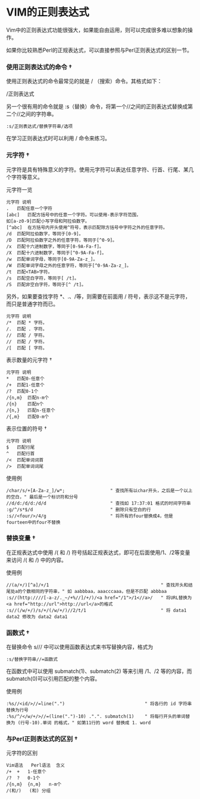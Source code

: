 VIM的正则表达式
===============

Vim中的正则表达式功能很强大，如果能自由运用，则可以完成很多难以想象的操作。

如果你比较熟悉Perl的正规表达式，可以直接参照与Perl正则表达式的区别一节。

### 使用正则表达式的命令 †

使用正则表达式的命令最常见的就是 / （搜索）命令。其格式如下：

/正则表达式

另一个很有用的命令就是 :s（替换）命令，将第一个//之间的正则表达式替换成第二个//之间的字符串。

    :s/正则表达式/替换字符串/选项

在学习正则表达式时可以利用 / 命令来练习。

### 元字符 †

元字符是具有特殊意义的字符。使用元字符可以表达任意字符、行首、行尾、某几个字符等意义。

元字符一览

    元字符	说明
    .	匹配任意一个字符
    [abc]	匹配方括号中的任意一个字符。可以使用-表示字符范围，
    如[a-z0-9]匹配小写字母和阿拉伯数字。
    [^abc]	在方括号内开头使用^符号，表示匹配除方括号中字符之外的任意字符。
    /d	匹配阿拉伯数字，等同于[0-9]。
    /D	匹配阿拉伯数字之外的任意字符，等同于[^0-9]。
    /x	匹配十六进制数字，等同于[0-9A-Fa-f]。
    /X	匹配十六进制数字，等同于[^0-9A-Fa-f]。
    /w	匹配单词字母，等同于[0-9A-Za-z_]。
    /W	匹配单词字母之外的任意字符，等同于[^0-9A-Za-z_]。
    /t	匹配<TAB>字符。
    /s	匹配空白字符，等同于[ /t]。
    /S	匹配非空白字符，等同于[^ /t]。

另外，如果要查找字符 *、.、/等，则需要在前面用 / 符号，表示这不是元字符，而只是普通字符而已。

    元字符	说明
    /*	匹配 * 字符。
    /.	匹配 . 字符。
    //	匹配 / 字符。
    //	匹配 / 字符。
    /[	匹配 [ 字符。

表示数量的元字符 †

    元字符	说明
    *	匹配0-任意个
    /+	匹配1-任意个
    /?	匹配0-1个
    /{n,m}	匹配n-m个
    /{n}	匹配n个
    /{n,}	匹配n-任意个
    /{,m}	匹配0-m个

表示位置的符号 †

    元字符	说明
    $	匹配行尾
    ^	匹配行首
    /<	匹配单词词首
    />	匹配单词词尾

使用例

    /char/s/+[A-Za-z_]/w*;                 " 查找所有以char开头，之后是一个以上的空白，" 最后是一个标识符和分号
    //d/d:/d/d:/d/d                        " 查找如 17:37:01 格式的时间字符串
    :g/^/s*$/d                             " 删除只有空白的行
    :s//<four/>/4/g                        " 将所有的four替换成4，但是fourteen中的four不替换

### 替换变量 †

在正规表达式中使用 /( 和 /) 符号括起正规表达式，即可在后面使用/1、/2等变量来访问 /( 和 /) 中的内容。

使用例

    //(a/+/)[^a]/+/1                                          " 查找开头和结尾处a的个数相同的字符串，" 如 aabbbaa，aaacccaaa，但是不匹配 abbbaa
    :s//(http:////[-a-z/._~/+%//]/+/)/<a href="/1">/1<//a>/   " 将URL替换为<a href="http://url">http://url</a>的格式
    :s//(/w/+/)/s/+/(/w/+/)//2/t/1                            " 将 data1 data2 修改为 data2 data1

### 函数式 †

在替换命令 s/// 中可以使用函数表达式来书写替换内容，格式为

    :s/替换字符串//=函数式

在函数式中可以使用 submatch(1)、submatch(2) 等来引用 /1、/2 等的内容，而submatch(0)可以引用匹配的整个内容。

使用例

    :%s//<id/>//=line(".")                              " 将各行的 id 字符串替换为行号
    :%s/^/</w/+/>//=(line(".")-10) .".". submatch(1)    " 将每行开头的单词替换为 (行号-10).单词 的格式，" 如第11行的 word 替换成 1. word

### 与Perl正则表达式的区别 †

元字符的区别

    Vim语法	Perl语法	含义
    /+	+	1-任意个
    /?	?	0-1个
    /{n,m}	{n,m}	n-m个
    /(和/)	(和)	分组
